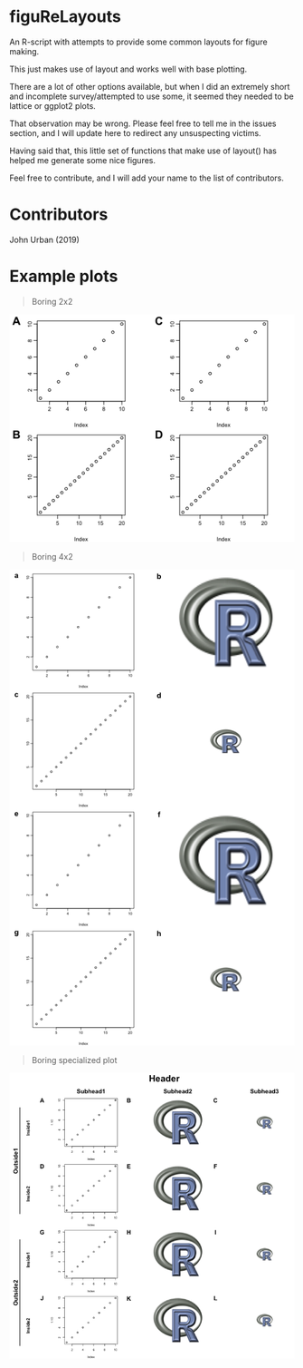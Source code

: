 # figuReLayouts
An R-script with attempts to provide some common layouts for figure making.

This just makes use of layout and works well with base plotting.

There are a lot of other options available, but when I did an extremely short and incomplete survey/attempted to use some, it seemed they needed to be lattice or ggplot2 plots.

That observation may be wrong. Please feel free to tell me in the issues section, and I will update here to redirect any unsuspecting victims.

Having said that, this little set of functions that make use of layout() has helped me generate some nice figures.

Feel free to contribute, and I will add your name to the list of contributors.



# Contributors
John Urban (2019)


# Example plots

>Boring 2x2

![Boring 2x2](images/boring-2x2-ABCD.png)

>Boring 4x2

![Boring 4x2](images/boring-4x2-with-R-logos.png)

>Boring specialized plot

![Boring Special1](images/boring-special1.png)
